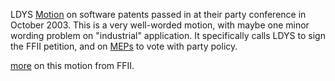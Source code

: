LDYS
[Motion](http://www.ldys.org.uk/web/policy/softwarepatents.html "wikilink")
on software patents passed in at their party conference in October 2003.
This is a very well-worded motion, with maybe one minor wording problem
on \"industrial\" application. It specifically calls LDYS to sign the
FFII petition, and on [MEPs](MEPs "wikilink") to vote with party policy.

[more](http://swpat.ffii.org/log/03/libdem1208/index.en.html "wikilink")
on this motion from FFII.
